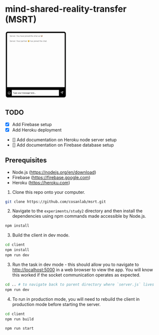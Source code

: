 # mind-shared-reality-transfer (MSRT)

<p float="left">
  <img src="client/src/assets/chat_demo.gif" width="200" />
</p>

## TODO

- [x] Add Firebase setup
- [x] Add Heroku deployment
- [] Add documentation on Heroku node server setup
- [] Add documentation on Firebase database setup

## Prerequisites

- Node.js (<https://nodejs.org/en/download>)
- Firebase (<https://firebase.google.com>)
- Heroku (<https://heroku.com>)

1. Clone this repo onto your computer.

```bash
git clone https://github.com/cosanlab/msrt.git
```

2. Navigate to the `experiments/study2` directory and then install the dependencies using npm commands made accessible by Node.js.

```bash
npm install
```

3. Build the client in dev mode.

```bash
cd client
npm install
npm run dev
```

3. Run the task in dev mode - this should allow you to navigate to <http://localhost:5000> in a web browser to view the app. You will know this worked if the socket communication operates as expected.

```bash
cd .. # to navigate back to parent directory where `server.js` lives
npm run dev
```

4. To run in production mode, you will need to rebuild the client in production mode before starting the server.

```bash
cd client
npm run build
```

```bash
npm run start
```
